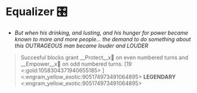 # **Equalizer** 🎛️ 
- *But when his drinking, and lusting, and his hunger for power became known to more and more people... the demand to do something about this OUTRAGEOUS man became louder and LOUDER*

> Succesful blocks grant __Protect__x👥 on even numbered turns and __Empower__x👥 on odd numbered turns. [19 <:gold:1058304371940655185> ]
<:engram_yellow_exotic:905174973491064895> __LEGENDARY__ <:engram_yellow_exotic:905174973491064895>
